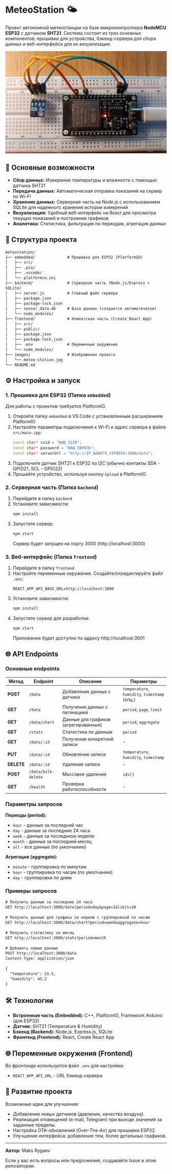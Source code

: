 # MeteoStation 🌤️

Проект автономной метеостанции на базе микроконтроллера **NodeMCU ESP32** с датчиком **SHT21**. Система состоит из трех основных компонентов: прошивки для устройства, бэкенд-сервера для сбора данных и веб-интерфейса для их визуализации.

![Фотография проекта](images/meteo-station.jpg)

## 🚀 Основные возможности

- **Сбор данных:** Измерение температуры и влажности с помощью датчика SHT21
- **Передача данных:** Автоматическая отправка показаний на сервер по Wi-Fi
- **Хранение данных:** Серверная часть на Node.js с использованием SQLite для надежного хранения истории измерений
- **Визуализация:** Удобный веб-интерфейс на React для просмотра текущих показаний и построения графиков
- **Аналитика:** Статистика, фильтрация по периодам, агрегация данных

## 📁 Структура проекта

```
meteostation/
├── embedded/              # Прошивка для ESP32 (PlatformIO)
│   ├── src/
│   ├── .pio/
│   ├── .vscode/
│   └── platformio.ini
├── backend/               # Серверная часть (Node.js/Express + SQLite)
│   ├── server.js          # Главный файл сервера
│   ├── package.json
│   ├── package-lock.json
│   ├── sensor_data.db     # База данных (создается автоматически)
│   └── node_modules/
├── frontend/              # Клиентская часть (Create React App)
│   ├── src/
│   ├── public/
│   ├── package.json
│   ├── package-lock.json
│   ├── .env               # Переменные окружения
│   └── node_modules/
├── images/                # Изображения проекта
│   └── meteo-station.jpg
└── README.md
```

## ⚙️ Настройка и запуск

### 1. Прошивка для ESP32 (Папка `embedded`)

Для работы с проектом требуется PlatformIO.

1.  Откройте папку `embedded` в VS Code с установленным расширением PlatformIO
2.  Настройте параметры подключения к Wi-Fi и адрес сервера в файле `src/main.cpp`:
    ```cpp
    const char* ssid = "ВАШ_SSID";
    const char* password = "ВАШ_ПАРОЛЬ";
    const char* serverUrl = "http://IP_ВАШЕГО_СЕРВЕРА:3000/data";
    ```
3.  Подключите датчик SHT21 к ESP32 по I2C (обычно контакты SDA - GPIO21, SCL - GPIO22)
4.  Прошейте устройство, используя кнопку `Upload` в PlatformIO

### 2. Серверная часть (Папка `backend`)

1.  Перейдите в папку `backend`
2.  Установите зависимости:
    ```bash
    npm install
    ```
3.  Запустите сервер:
    ```bash
    npm start
    ```
    Сервер будет запущен на порту 3000 (http://localhost:3000)

### 3. Веб-интерфейс (Папка `frontend`)

1.  Перейдите в папку `frontend`
2.  Настройте переменные окружения. Создайте/отредактируйте файл `.env`:
    ```env
    REACT_APP_API_BASE_URL=http://localhost:3000
    ```
3.  Установите зависимости:
    ```bash
    npm install
    ```
4.  Запустите сервер для разработки:
    ```bash
    npm start
    ```
    Приложение будет доступно по адресу http://localhost:3001

## 🌐 API Endpoints

### Основные endpoints

| Метод      | Endpoint            | Описание                             | Параметры                                     |
| ---------- | ------------------- | ------------------------------------ | --------------------------------------------- |
| **POST**   | `/data`             | Добавление данных с датчика          | `temperature`, `humidity`, `timestamp` (опц.) |
| **GET**    | `/data`             | Получение данных с пагинацией        | `period`, `page`, `limit`                     |
| **GET**    | `/data/chart`       | Данные для графиков (агрегированные) | `period`, `aggregate`                         |
| **GET**    | `/stats`            | Статистика по данным                 | `period`                                      |
| **GET**    | `/data/:id`         | Получение конкретной записи          | -                                             |
| **PUT**    | `/data/:id`         | Обновление записи                    | `temperature`, `humidity`, `timestamp`        |
| **DELETE** | `/data/:id`         | Удаление записи                      | -                                             |
| **POST**   | `/data/bulk-delete` | Массовое удаление                    | `ids[]`                                       |
| **GET**    | `/health`           | Проверка работоспособности           | -                                             |

### Параметры запросов

**Периоды (period):**

- `hour` - данные за последний час
- `day` - данные за последние 24 часа
- `week` - данные за последнюю неделю
- `month` - данные за последний месяц
- `all` - все данные (по умолчанию)

**Агрегация (aggregate):**

- `minute` - группировка по минутам
- `hour` - группировка по часам (по умолчанию)
- `day` - группировка по дням

### Примеры запросов

```
# Получить данные за последние 24 часа
GET http://localhost:3000/data?period=day&page=1&limit=10

# Получить данные для графика за неделю с группировкой по часам
GET http://localhost:3000/data/chart?period=week&aggregate=hour

# Получить статистику за месяц
GET http://localhost:3000/stats?period=month

# Добавить новые данные
POST http://localhost:3000/data
Content-Type: application/json

{
  "temperature": 23.5,
  "humidity": 45.2
}
```

## 🛠️ Технологии

- **Встроенная часть (Embedded):** C++, PlatformIO, Framework Arduino (для ESP32)
- **Датчик:** SHT21 (Temperature & Humidity)
- **Бэкенд (Backend):** Node.js, Express.js, SQLite
- **Фронтенд (Frontend):** React, Create React App

## 🌐 Переменные окружения (Frontend)

Во фронтенде используется файл `.env` для настройки:

- `REACT_APP_API_URL` - URL бэкенд-сервера

## 🤝 Развитие проекта

Возможные идеи для улучшения:

- Добавление новых датчиков (давление, качество воздуха).
- Реализация оповещений (e-mail, Telegram) при выходе значений за заданные пределы.
- Настройка OTA-обновлений (Over-The-Air) для прошивки ESP32.
- Улучшение интерфейса: добавление тем, более детальных графиков.

---

**Автор:** Maks Rygaev

Если у вас есть вопросы или предложения, создавайте Issue в этом репозитории.
